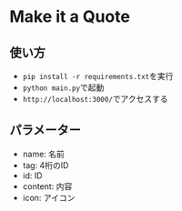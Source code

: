 # Make it a Quote
## 使い方
- `pip install -r requirements.txt`を実行
- `python main.py`で起動
- `http://localhost:3000/`でアクセスする
## パラメーター
- name: 名前
- tag: 4桁のID
- id: ID
- content: 内容
- icon: アイコン